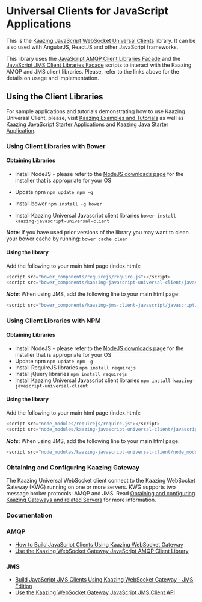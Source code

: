 # Universal Clients for JavaScript Applications
This is the [Kaazing JavaScript WebSocket Universal Clients][2] library. It can be also used with AngularJS, ReactJS and other JavaScript frameworks.

This library uses the [JavaScript AMQP Client Libraries Facade][3] and the [JavaScript JMS Client Libraries Facade][4] scripts to interact with the Kaazing AMQP and JMS client libraries.
Please, refer to the links above for the details on usage and implementation.

## Using the Client Libraries
For sample applications and tutorials demonstrating how to use Kaazing Universal Client, please, visit [Kaazing Examples and Tutorials](https://github.com/kaazing/tutorials) as well as [Kaazing JavaScript Starter Applications](https://github.com/kaazing/javascript.getting.started) and [Kaazing Java Starter Application](https://github.com/kaazing/java.getting.started).
### Using Client Libraries with Bower
#### Obtaining Libraries
- Install NodeJS - please refer to the [NodeJS downloads page][9] for the installer that is appropriate for your OS
- Update npm
	`npm update npm -g`

- Install bower
	`npm install -g bower`

- Install Kaazing Universal Javascript client libraries
	`bower install kaazing-javascript-universal-client`

__Note__: If you have used prior versions of the library you may want to clean your bower cache by running:
	`bower cache clean`

#### Using the library
Add the following to your main html page (index.html):
```javascript
<script src="bower_components/requirejs/require.js"></script>
<script src="bower_components/kaazing-javascript-universal-client/javascript/src/JavascriptUniversalClient.js"></script>
```

***Note***: When using JMS, add the following line to your main html page:
```javascript
<script src="bower_components/kaazing-jms-client-javascript/javascript/src/JmsClient.js"></script>
```

### Using Client Libraries with NPM
#### Obtaining Libraries
- Install NodeJS - please refer to the [NodeJS downloads page][9] for the installer that is appropriate for your OS
- Update npm
	`npm update npm -g`
- Install RequireJS libraries
	`npm install requirejs`
- Install jQuery libraries
	`npm install requirejs`
- Install Kaazing Universal Javascript client libraries
	`npm install kaazing-javascript-universal-client`

#### Using the library
Add the following to your main html page (index.html):
```javascript
<script src="node_modules/requirejs/require.js"></script>
<script src="node_modules/kaazing-javascript-universal-client/javascript/src/JavascriptUniversalClientNPM.js"></script>
```

***Note***: When using JMS, add the following line to your main html page:
```javascript
<script src="node_modules/kaazing-javascript-universal-client/node_modules/kaazing-javascript-jms-client/JmsClient.js"></script>
```

### Obtaining and Configuring Kaazing Gateway
The Kaazing Universal WebSocket client connect to the Kaazing WebSocket Gateway (KWG) running on one or more servers. KWG supports two message broker protocols: AMQP and JMS. Read [Obtaining and configuring Kaazing Gateways and related Servers](https://github.com/kaazing/universal-client/blob/develop/ObtainingGateways.md) for more information.

### Documentation

### AMQP
- [How to Build JavaScript Clients Using Kaazing  WebSocket Gateway][10]
- [Use the Kaazing WebSocket Gateway JavaScript AMQP Client Library][11]

### JMS
- [Build JavaScript JMS Clients Using Kaazing WebSocket Gateway - JMS Edition](http://developer.kaazing.com/documentation/jms/4.0/dev-js/o_dev_js.html)
- [Use the Kaazing WebSocket Gateway JavaScript JMS Client API][13]


[1]:	AngularJSClient.md "AngularJS Service"
[2]:	JavaScriptClient.md "JavaScript library"
[3]:	KaazingAMQPClientLibrariesFacade.md
[4]:	KaazingJMSClientLibrariesFacade.md
[5]:	http://developer.kaazing.com/downloads/amqp-edition-download/
[6]:	https://qpid.apache.org/
[7]:	http://developer.kaazing.com/downloads/jms-edition-download/
[8]:	http://activemq.apache.org/
[9]:	https://nodejs.org/en/download/
[10]:	http://developer.kaazing.com/documentation/amqp/4.0/dev-js/o_dev_js.html#keglibs
[11]:	http://developer.kaazing.com/documentation/amqp/4.0/dev-js/p_dev_js_client.html
[13]:	http://developer.kaazing.com/documentation/jms/4.0/dev-js/p_dev_js_client.html
[14]:	https://www.rabbitmq.com/tutorials/amqp-concepts.html
[15]:	http://www.enterpriseintegrationpatterns.com/patterns/messaging/DurableSubscription.html




